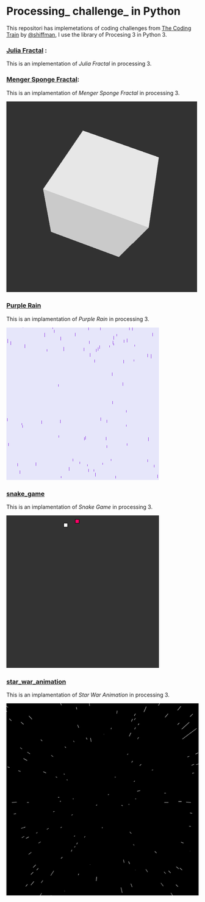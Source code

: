 # Processing_ challenge_ in Python
This repositori has implemetations of coding challenges from [The Coding Train](https://www.youtube.com/watch?v=17WoOqgXsRM&list=PLRqwX-V7Uu6ZiZxtDDRCi6uhfTH4FilpH) by [@shiffman](https://twitter.com/shiffman), I use the library of Procesing 3 in Python 3.
 
 ### [Julia Fractal](https://github.com/jadry92/Processing_challenge_Python/tree/master/Julia_fractal "Julia_fractal") :

This is an implementation of _Julia Fractal_ in processing 3.


### [Menger Sponge Fractal](https://github.com/jadry92/Processing_challenge_Python/tree/master/Menger_Sponge_Fractal "Menger_Sponge_Fractal"):

This is an implamentation of _Menger Sponge Fractal_ in  processing 3.

![menger sponge fractal](https://github.com/jadry92/Processing_challenge_Python/blob/master/img/merge_sponge_fractal.gif)

### [Purple Rain](https://github.com/jadry92/Processing_challenge_Python/tree/master/purple_rain "purple_rain")

This is an implamentation of _Purple Rain_ in  processing 3.

![Purple Rain](https://github.com/jadry92/Processing_challenge_Python/blob/master/img/purple_rain.gif)

### [snake_game](https://github.com/jadry92/Processing_challenge_Python/tree/master/snake_game "snake_game")

This is an implamentation of _Snake Game_ in  processing 3.

![snake game](https://github.com/jadry92/Processing_challenge_Python/blob/master/img/snake_game.gif)

### [star_war_animation](https://github.com/jadry92/Processing_challenge_Python/tree/master/star_war_animation "star_war_animation")

This is an implamentation of _Star War Animation_ in  processing 3.

![star war animation](https://github.com/jadry92/Processing_challenge_Python/blob/master/img/star_wars.gif)
<!--stackedit_data:
eyJoaXN0b3J5IjpbLTIwNzI0NTgwNDIsLTEzMTgzMDIyMjAsMz
gzMjY0MjcxLC0xNzU2MjU1NDg0LDE0NzQ2NTg1OTAsMTUxOTAx
MjUwNSwtNjQxNjcwODA2XX0=
-->